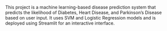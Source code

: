 This project is a machine learning-based disease prediction system that predicts the likelihood of Diabetes, Heart Disease, and Parkinson’s Disease based on user input. It uses SVM and Logistic Regression models and is deployed using Streamlit for an interactive interface.
